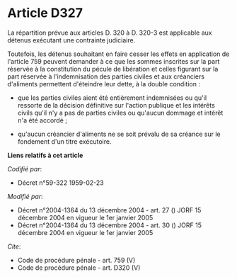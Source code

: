 # Article D327

La répartition prévue aux articles D. 320 à D. 320-3 est applicable aux détenus exécutant une contrainte judiciaire. 

Toutefois, les détenus souhaitant en faire cesser les effets en application de l'article 759 peuvent demander à ce que les
sommes inscrites sur la part réservée à la constitution du pécule de libération et celles figurant sur la part réservée à
l'indemnisation des parties civiles et aux créanciers d'aliments permettent d'éteindre leur dette, à la double condition :

- que les parties civiles aient été entièrement indemnisées ou qu'il ressorte de la décision définitive sur l'action publique
et les intérêts civils qu'il n'y a pas de parties civiles ou qu'aucun dommage et intérêt n'a été accordé ;

- qu'aucun créancier d'aliments ne se soit prévalu de sa créance sur le fondement d'un titre exécutoire.

**Liens relatifs à cet article**

_Codifié par_:

  - Décret n°59-322 1959-02-23

_Modifié par_:

  - Décret n°2004-1364 du 13 décembre 2004 - art. 27 () JORF 15 décembre 2004 en vigueur le 1er janvier 2005
  - Décret n°2004-1364 du 13 décembre 2004 - art. 30 () JORF 15 décembre 2004 en vigueur le 1er janvier 2005

_Cite_:

  - Code de procédure pénale - art. 759 (V)
  - Code de procédure pénale - art. D320 (V)
